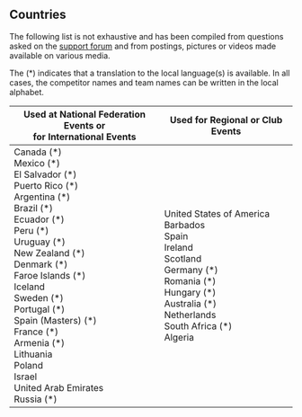 ## Countries

The following list is not exhaustive and has been compiled from questions asked on the [support forum](https://groups.google.com/g/owlcms) and from postings, pictures or videos made available on various media.

The (\*) indicates that a translation to the local language(s) is available.  In all cases, the competitor names and team names can be written in the local alphabet.

| Used at National Federation Events or<br/>for International Events | Used for Regional or Club Events                             |
| ------------------------------------------------------------ | ------------------------------------------------------------ |
| Canada (\*)<br/>Mexico (\*)<br/>El Salvador (\*)<br/>Puerto Rico (\*)<br/>Argentina (\*)<br/>Brazil (\*)<br/>Ecuador (\*)<br/>Peru (\*)<br/>Uruguay (\*)<br/>New Zealand (\*)<br/>Denmark (\*)<br/>Faroe Islands (\*)<br/>Iceland<br/>Sweden (\*)<br/>Portugal (\*)<br/>Spain (Masters) (\*)<br/>France (\*)<br/>Armenia (\*)<br/>Lithuania<br/>Poland<br/>Israel<br/>United Arab Emirates<br />Russia (\*) | United States of America<br/>Barbados<br/>Spain<br/>Ireland<br/>Scotland<br/>Germany (\*)<br/>Romania (\*)<br/>Hungary (\*)<br/>Australia (\*)<br/>Netherlands<br/>South Africa (\*)<br/>Algeria<br/> |

